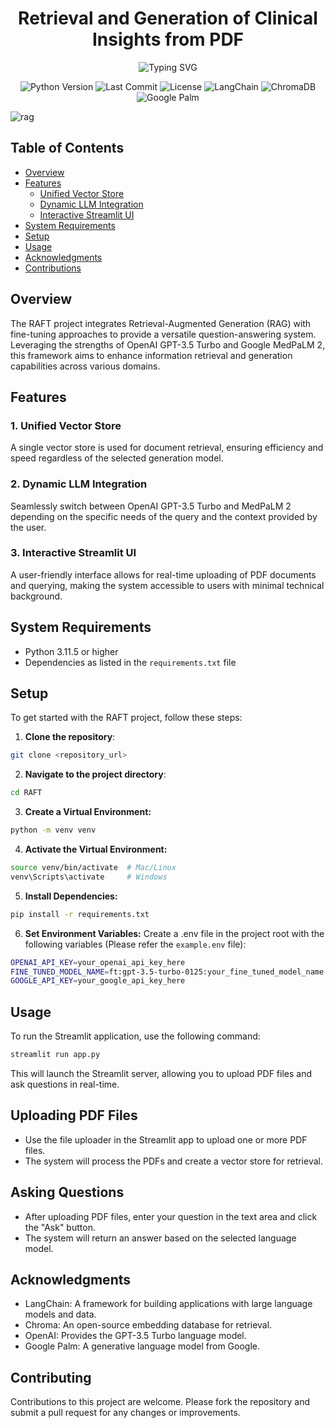 <h1 align="center">Retrieval and Generation of Clinical Insights from PDF</h1>

<p align="center">
    <img src="https://readme-typing-svg.demolab.com?font=Georgia&size=22&duration=5000&pause=5000&color=007BFF&background=00000000&center=true&vCenter=true&width=435&lines=Retrieval-Augmented+Fine-Tuning+System;Unified+Question+Answering+Framework" alt="Typing SVG" />
</p>

<p align="center">
    <img alt="Python Version" src="https://img.shields.io/badge/python-3.11.5-green.svg">
    <img alt="Last Commit" src="https://img.shields.io/badge/last_commit-April_2024-green.svg">
    <img alt="License" src="https://img.shields.io/badge/license-MIT-green.svg">
    <img alt="LangChain" src="https://img.shields.io/badge/LangChain-0.1.16-blue.svg">
    <img alt="ChromaDB" src="https://img.shields.io/badge/ChromaDB-0.4.24-orange.svg">
    <img alt="Google Palm" src="https://img.shields.io/badge/Google-Palm-FFCC00.svg">
</p>

<p align= "center">
    
![rag](https://github.com/Adityaabhiram315/Retrieval-and-Generation-of-clinical-insights-from-PDF/assets/95640107/a15b3f4d-2eba-4ca5-8fe6-bbda7ea92cae)

</p>

## Table of Contents
- [Overview](#overview)
- [Features](#features)
  - [Unified Vector Store](#1-unified-vector-store)
  - [Dynamic LLM Integration](#2-dynamic-llm-integration)
  - [Interactive Streamlit UI](#3-interactive-streamlit-ui)
- [System Requirements](#system-requirements)
- [Setup](#setup)
- [Usage](#usage)
- [Acknowledgments](#acknowledgments)
- [Contributions](#contributing)

## Overview
The RAFT project integrates Retrieval-Augmented Generation (RAG) with fine-tuning approaches to provide a versatile question-answering system. Leveraging the strengths of OpenAI GPT-3.5 Turbo and Google MedPaLM 2, this framework aims to enhance information retrieval and generation capabilities across various domains.

## Features
### 1. Unified Vector Store
A single vector store is used for document retrieval, ensuring efficiency and speed regardless of the selected generation model.

### 2. Dynamic LLM Integration
Seamlessly switch between OpenAI GPT-3.5 Turbo and MedPaLM 2 depending on the specific needs of the query and the context provided by the user.

### 3. Interactive Streamlit UI
A user-friendly interface allows for real-time uploading of PDF documents and querying, making the system accessible to users with minimal technical background.

## System Requirements
- Python 3.11.5 or higher
- Dependencies as listed in the `requirements.txt` file

## Setup
To get started with the RAFT project, follow these steps:
1. **Clone the repository**:

```bash
git clone <repository_url>
```
2. **Navigate to the project directory**:
```bash
cd RAFT
```

3. **Create a Virtual Environment:**
```bash
python -m venv venv
```
4. **Activate the Virtual Environment:**
```bash
source venv/bin/activate  # Mac/Linux
venv\Scripts\activate     # Windows
```

5. **Install Dependencies:**
```bash
pip install -r requirements.txt
```

6. **Set Environment Variables:**
Create a .env file in the project root with the following variables (Please refer the `example.env` file):
```bash
OPENAI_API_KEY=your_openai_api_key_here
FINE_TUNED_MODEL_NAME=ft:gpt-3.5-turbo-0125:your_fine_tuned_model_name
GOOGLE_API_KEY=your_google_api_key_here
```

## Usage
To run the Streamlit application, use the following command:
```bash
streamlit run app.py
```

This will launch the Streamlit server, allowing you to upload PDF files and ask questions in real-time.

## Uploading PDF Files
* Use the file uploader in the Streamlit app to upload one or more PDF files.
* The system will process the PDFs and create a vector store for retrieval.
## Asking Questions
* After uploading PDF files, enter your question in the text area and click the "Ask" button.
* The system will return an answer based on the selected language model.
## Acknowledgments
* LangChain: A framework for building applications with large language models and data.
* Chroma: An open-source embedding database for retrieval.
* OpenAI: Provides the GPT-3.5 Turbo language model.
* Google Palm: A generative language model from Google.
## Contributing
Contributions to this project are welcome. Please fork the repository and submit a pull request for any changes or improvements.
